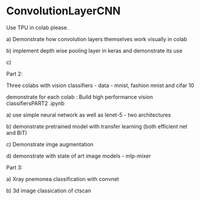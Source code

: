# ConvolutionLayerCNN

Use TPU in colab please. 

 

a) Demonstrate how convolution layers themselves work visually in colab

b) implement depth wise pooling layer in keras and demonstrate its use

c) 

Part 2:  

Three colabs with  vision classifiers - data  - mnist, fashion mnist and cifar 10

 

demonstrate for each colab : Build high performance vision classifiersPART2 .ipynb

a) use simple neural network as well as lenet-5  - two architectures

 b) demonstrate pretrained model with transfer learning  (both efficient net and BiT)

c) Demonstrate imge augmentation 

d) demonstrate with state of art image models - mlp-mixer

 

Part 3:

 

a) Xray pnemonea classification with convnet

b) 3d image classication of ctscan 
